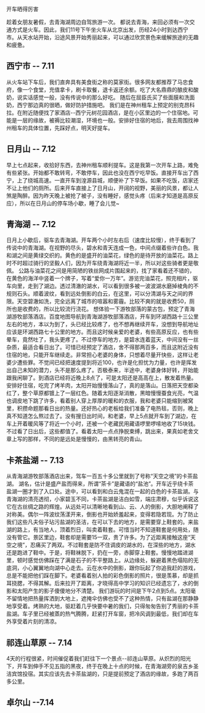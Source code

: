
开车晒得厉害

趁着女朋友暑假，去青海湖周边自驾旅游一次。
都说去青海，来回必须有一次交通方式是火车。因此，我们11号下午坐火车从北京出发，历经24小时到达西宁市。从天水站开始，沿途风景开始秀丽起来，可以通过欣赏景色来缓解旅途的无趣和疲惫。
## 西宁市 -- 7.11
从火车站下车后，我们直奔具有美食街之称的莫家街。很多网友都推荐了马忠食府，像一个食堂，充值拿卡，刷卡取餐，退卡返还余额。吃了大名鼎鼎的酿皮和酸奶，说实话感觉一般，没有传说中的那么好吃。
随后在屈臣氏买了些面膜和洗面奶，西宁那边真的很晒，做好防护措施吧。
我们是在神州租车上预定的别克昂科拉。在附近随便找了家酒店--西宁元树花园酒店，是在小区里边的一个住宿地。可能是一层的缘故，被褥比较潮湿，环境也一般。安排好住宿的地后，我去周围找神州租车的具体位置，先踩好点，明天好提车。
## 日月山 -- 7.12
早上七点起来，收拾好东西，去神州租车顺利提车。这是我第一次开车上路，难免有些紧张。开始都不敢转弯，不敢停车，因此也没在西宁吃早饭。直接开车出了西宁，上了绕城高速。一直开车到湟源县城，顺便补了下早饭。如果不吃饭，店家还不让上他们的厕所。后来开车直接上了日月山，开阔的视野，美丽的风景，都让人煞是陶醉。因为昨天晚上被抢了被子，没有睡好，感觉头疼（后来才知道是高原反应），所以在日月山的停车场小歇，睡了会儿觉~
## 青海湖 -- 7.12
日月上小歇后，驱车去青海湖。开车两个小时左右后（速度比较慢），终于看到了传说中的青海湖。在视野的尽头，碧水和青天连成一色，中间点缀着些许白色。我和湖之间是黄绿交织的。黄色的是盛开的油菜花，绿色的是待开放的油菜花。路上时不时超过骑行的坚毅人们，因为开车绕青海湖将近一半，所以对这些骑者更是敬佩。
公路与油菜花之间是用简陋的铁丝网成片围起来的，找了家看着还不错的，在黄色的海洋中竖着一个牌子，写着“爱你一万年”。游览完油菜花，照完相片，驱车向里，走到了湖边。透过清澈的湖水，可以看到很多被一波波湖水磨掉棱角的不规则石头。顺着波纹，看到远处倒影的白云，在这里，可以分清湖与天之间的界限。天空碧澈如洗，完全远离了城市的喧嚣和雾霾。比较不爽的就是收费50，厕所也是收费的，所以比较流行浇花。
想体验一下游牧部落的蒙古包，预定了青海湖游牧部落酒店。百度地图导航到青海湖游牧部落酒店，开车到环湖西路十三公里左右的地方，本以为到了，头已经比较疼了，也不想再继续开车，没想到导航地址应该是环湖西路七十公里的地方。而且这时候亲爱的老婆，有些高原反应，也有些晕车，竟然吐了，我头更疼了。不过停车的地方，是碧水连着蓝天，中间没有一丝杂质，最适合看日出了。可惜已经预定了酒店，舍不得那两百多，而且这附近没有住宿的地，只能开车继续走。非常担心老婆的身体，只想着尽量开快些，这样让老婆少遭些罪。不觉间已经把速度提到将近100，也许是化担忧为力量，也许是挥发出自己未知的潜力，头不是那么疼了。否极泰来，半途中，老婆身体好转，开始能跟我闲聊了。到酒店已经将近晚上8点了，可是太阳还是高高在上，散发着热量。安排好住宿，吃完了烤羊肉，太阳开始慢慢落山了，真的是落山。日落把天空都染红了，整个草原都镀上了一层红色。随着太阳逐渐消散，黑暗慢慢蚕食光亮，气温也调皮地下跳了许多，看着别人穿上厚厚的暖和的衣服，我和老婆只能缩到被窝里，积攒命题那看日出的热量。还好热心的老板给我们准备了电热毯，否则，晚上真不知道怎么熬过去了。没有搜日出时间，和老婆，早上5点就开车到了湖边，在车上开着暖风等了将近一个小时，还被一个老藏民用藏语啰里啰嗦地收了15块钱。不过看了日出后，这些都值了。看着太阳一点点挣脱束缚，跳出来，果真如老舍文章上写的那样，不同的是远处是慢慢的，由黑转亮的青山。
## 卡茶盐湖 -- 7.13
从青海湖游牧部落酒店出来，驾车一百五十多公里就到了号称“天空之境”的卡茶盐湖。
湖名，估计是盛产盐而得来，所谓“茶卡”是藏语的“盐池”。开车近乎绕卡茶盐湖一圈才到了入口处。途中，可以看到和白云鬼混在一起的白色的卡茶盐湖。与青海湖的清亮透彻，小家碧玉不同，卡茶盐湖是洁白如雪，端庄肃穆，似乎诉说这它在古丝绸之路的辉煌。从远处可以清晰地看到山、云、人的倒影，大胆地阐释了对称美。偶尔一阵波纹荡漾开来，倒影也开始娇羞起来，变得若隐若现。为了防止我们这些凡夫俗子玷污盐湖的圣洁，在可以下去的地方，是需要穿上鞋套的。来盐湖的路上，有当地人，顶着烈日，叫卖着鞋套。可惜当时不知道鞋套是何用处，随没有管它。景区里边，鞋套却是需要15一双，贵了许多。为了近距离接触这座“天空之境”，忍痛买了两双。不过鞋套是防不住调皮的湖水的，在深些的地方，湖水还是跑进了鞋中。于是，将鞋袜脱下，扔在一旁，赤脚穿上鞋套。慢慢地踏进湖里，顿时感觉仿佛踩在了满是石子的不平整路上。从边缘处，躲避着黑色塌陷的无底洞，小心翼翼地向湖中心走去。云在水中的倒影，跟你玩起了你追我赶的游戏，总是不能把他们踩在脚下。老婆看着别人拍的彩色倒影的照片，很是羡慕，却是抓耳挠腮，不得其解。后来拉开了距离，才晓得高中学习的知识已经遗忘了，水的倒影和太阳产生的影子傻傻地分不清楚。
我们游玩的时间是下午2点到5点。太阳毫不留情地把热量挥洒到大地上，遮掩伞仿佛也受不了这种热情，只有盐湖在那静静地享受着。烤熟的大地，驱赶着几乎快要中暑的我们，只得匆匆告别了秀丽的卡茶盐湖。车子里已经被蒸的热气腾腾，赶紧打开车窗，把冷风调到最低，我们却在车外享受着片刻的清凉。
## 祁连山草原 -- 7.14
4天的行程很紧，时间催促着我们赶往下一个景点--祁连山草原。从炽烈的阳光下，开车到伸手不见五指的黑夜，终于在晚上十点的时候，在青海湖旁的泉吉乡圣洁宾馆投宿。其实应该先去卡茶盐湖的，只是提前预定了酒店的缘故，多跑了两百多公里。
## 卓尔山 --7.14